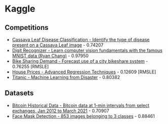 # Kaggle

## Competitions

* [Cassava Leaf Disease Classification - Identify the type of disease present on a Cassava Leaf image](notebooks/c_cassava_leaf_disease_classification.ipynb) - 0.74207
* [Digit Recognizer - Learn computer vision fundamentals with the famous MNIST data (Ryan Chang)](notebooks/c_digit-recognizer.ipynb) - 0.97950
* [Bike Sharing Demand - Forecast use of a city bikeshare system](notebooks/c_bike-sharing-demand.ipynb) - 0.76255 [RMSLE]
* [House Prices - Advanced Regression Techniques](notebooks/c_house-prices-advanced-regression-techniques.ipynb) - 0.12609 [RMSLE]
* [Titanic - Machine Learning from Disaster](notebooks/c_titanic.ipynb) - 0.80382

## Datasets

* [Bitcoin Historical Data - Bitcoin data at 1-min intervals from select exchanges, Jan 2012 to March 2021](notebooks/mczielinski_bitcoin-historical-data.ipynb) - 0.70907
* [Face Mask Detection - 853 images belonging to 3 classes](notebooks/andrewmvd_face_mask_detection.ipynb) - 0.88461
